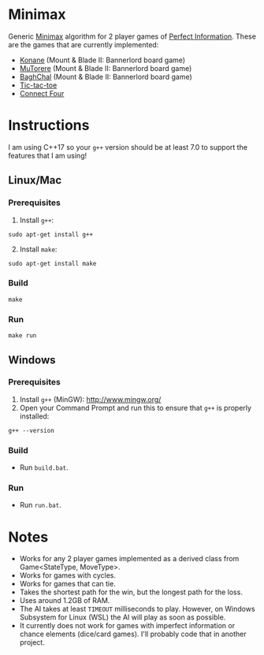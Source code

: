 # Minimax
Generic [Minimax](https://en.wikipedia.org/wiki/Minimax) algorithm for 2 player games of [Perfect Information](https://en.wikipedia.org/wiki/Perfect_information). These are the games that are currently implemented:
- [Konane](https://mountandblade.fandom.com/wiki/Board_Games) (Mount & Blade II: Bannerlord board game)
- [MuTorere](https://mountandblade.fandom.com/wiki/Board_Games) (Mount & Blade II: Bannerlord board game)
- [BaghChal](https://mountandblade.fandom.com/wiki/Board_Games) (Mount & Blade II: Bannerlord board game)
- [Tic-tac-toe](https://en.wikipedia.org/wiki/Tic-tac-toe)
- [Connect Four](https://en.wikipedia.org/wiki/Connect_Four)

# Instructions
I am using C++17 so your `g++` version should be at least 7.0 to support the features that I am using!

## Linux/Mac
### Prerequisites
1. Install `g++`:
```
sudo apt-get install g++
```
2. Install `make`:
```
sudo apt-get install make
```

### Build
```
make
```

### Run

```
make run
```

## Windows
### Prerequisites
1. Install `g++` (MinGW): http://www.mingw.org/
2. Open your Command Prompt and run this to ensure that `g++` is properly installed:
```
g++ --version
```

### Build
- Run `build.bat`.

### Run
- Run `run.bat`.

# Notes
- Works for any 2 player games implemented as a derived class from Game<StateType, MoveType>.
- Works for games with cycles.
- Works for games that can tie.
- Takes the shortest path for the win, but the longest path for the loss.
- Uses around 1.2GB of RAM.
- The AI takes at least `TIMEOUT` milliseconds to play. However, on Windows Subsystem for Linux (WSL) the AI will play as soon as possible.
- It currently does not work for games with imperfect information or chance elements (dice/card games). I'll probably code that in another project.

